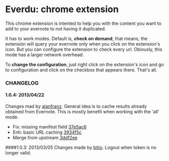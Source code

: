 Everdu: chrome extension
=======================

This chrome extension is intented to help you with the content you want to add to your evernote to not having it duplicated.

It has to work modes. Default is, **check on demand**, that means, the extensión will query your evernote only when you click on the extension's icon. But you can configure the extension to check every url. Obiously, this mode has a larger network overhead.

To **change the configuration**, just right click on the extension's icon and go to configuration and click on the checkbox that appears there. That's all.

### CHANGELOG
#### 1.0.4: 2013/04/22
Changes mad by [alanfranz](https://github.com/alanfranz). General idea is to cache results already obtained from Evernote. This is mostly benefit when working with the 'all' mode.

* Fix: missing manifest field [37e5ac6](https://github.com/alanfranz/everdu-chrome-extension/commit/37e5ac696578d844c91b6502625f431d9b637969)
* Enh: basic URL caching [3934f5c](https://github.com/alanfranz/everdu-chrome-extension/commit/3934f5c123ac159ae0df9d74e370e7a5e89a2a83)
* Merge from upstream [3ddf2ee](https://github.com/alanfranz/everdu-chrome-extension/commit/3ddf2ee2731b54dc94e96fcbdf22fd15116082d5)

####1.0.3: 2013/03/05
Changes made by [bitio](https://github.com/bitIO). Logout when token is no longer valid.
